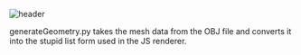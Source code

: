 ![header](https://user-images.githubusercontent.com/13054139/109373351-24aaa700-78a6-11eb-97cb-c26415852457.png)

generateGeometry.py takes the mesh data from the OBJ file and converts it into the stupid list form used in the JS renderer.

